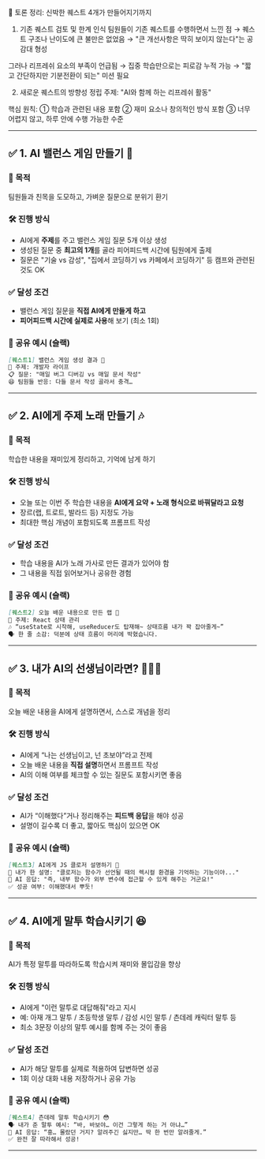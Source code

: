🧠 토론 정리: 신박한 퀘스트 4개가 만들어지기까지

1. 기존 퀘스트 검토 및 한계 인식
   팀원들이 기존 퀘스트를 수행하면서 느낀 점
   → 퀘스트 구조나 난이도에 큰 불만은 없었음
   → "큰 개선사항은 딱히 보이지 않는다"는 공감대 형성

그러나 리프레쉬 요소의 부족이 언급됨
→ 집중 학습만으로는 피로감 누적 가능
→ "짧고 간단하지만 기분전환이 되는" 미션 필요

2. 새로운 퀘스트의 방향성 정립
   주제: "AI와 함께 하는 리프레쉬 활동"

핵심 원칙:
① 학습과 관련된 내용 포함
② 재미 요소나 창의적인 방식 포함
③ 너무 어렵지 않고, 하루 안에 수행 가능한 수준

---

## ✅ 1. AI 밸런스 게임 만들기 🎲

### 🎯 목적

팀원들과 친목을 도모하고, 가벼운 질문으로 분위기 환기

### 🛠 진행 방식

- AI에게 **주제**를 주고 밸런스 게임 질문 5개 이상 생성
- 생성된 질문 중 **최고의 1개**를 골라 피어피드백 시간에 팀원에게 출제
- 질문은 "기술 vs 감성", "집에서 코딩하기 vs 카페에서 코딩하기" 등 캠프와 관련된 것도 OK

### ✅ 달성 조건

- 밸런스 게임 질문을 **직접 AI에게 만들게 하고**
- **피어피드백 시간에 실제로 사용**해 보기 (최소 1회)

### 💬 공유 예시 (슬랙)

```markdown
[퀘스트1] 밸런스 게임 생성 결과 🎲  
🎯 주제: 개발자 라이프  
📋 질문: "매일 버그 디버깅 vs 매일 문서 작성"  
😆 팀원들 반응: 다들 문서 작성 골라서 충격…
```

---

## ✅ 2. AI에게 주제 노래 만들기 🎶

### 🎯 목적

학습한 내용을 재미있게 정리하고, 기억에 남게 하기

### 🛠 진행 방식

- 오늘 또는 이번 주 학습한 내용을 **AI에게 요약 + 노래 형식으로 바꿔달라고 요청**
- 장르(랩, 트로트, 발라드 등) 지정도 가능
- 최대한 핵심 개념이 포함되도록 프롬프트 작성

### ✅ 달성 조건

- 학습 내용을 AI가 노래 가사로 만든 결과가 있어야 함
- 그 내용을 직접 읽어보거나 공유한 경험

### 💬 공유 예시 (슬랙)

```markdown
[퀘스트2] 오늘 배운 내용으로 만든 랩 🎤  
📘 주제: React 상태 관리  
🎶 “useState로 시작해, useReducer도 탑재해~ 상태흐름 내가 꽉 잡아줄게~”  
🗣️ 한 줄 소감: 덕분에 상태 흐름이 머리에 박혔습니다.
```

---

## ✅ 3. 내가 AI의 선생님이라면? 👩‍🏫🤖

### 🎯 목적

오늘 배운 내용을 AI에게 설명하면서, 스스로 개념을 정리

### 🛠 진행 방식

- AI에게 “나는 선생님이고, 넌 초보야”라고 전제
- 오늘 배운 내용을 **직접 설명**하면서 프롬프트 작성
- AI의 이해 여부를 체크할 수 있는 질문도 포함시키면 좋음

### ✅ 달성 조건

- AI가 “이해했다”거나 정리해주는 **피드백 응답**을 해야 성공
- 설명이 길수록 더 좋고, 짧아도 핵심이 있으면 OK

### 💬 공유 예시 (슬랙)

```markdown
[퀘스트3] AI에게 JS 클로저 설명하기 🧠  
📘 내가 한 설명: "클로저는 함수가 선언될 때의 렉시컬 환경을 기억하는 기능이야..."  
🤖 AI 응답: "즉, 내부 함수가 외부 변수에 접근할 수 있게 해주는 거군요!"  
✅ 성공 여부: 이해했대서 뿌듯!
```

---

## ✅ 4. AI에게 말투 학습시키기 😆

### 🎯 목적

AI가 특정 말투를 따라하도록 학습시켜 재미와 몰입감을 향상

### 🛠 진행 방식

- AI에게 "이런 말투로 대답해줘"라고 지시
- 예: 아재 개그 말투 / 초등학생 말투 / 감성 시인 말투 / 츤데레 캐릭터 말투 등
- 최소 3문장 이상의 말투 예시를 함께 주는 것이 좋음

### ✅ 달성 조건

- AI가 해당 말투를 실제로 적용하여 답변하면 성공
- 1회 이상 대화 내용 저장하거나 공유 가능

### 💬 공유 예시 (슬랙)

```markdown
[퀘스트4] 츤데레 말투 학습시키기 😳  
🗣️ 내가 준 말투 예시: “바, 바보야… 이건 그렇게 하는 거 아냐…”  
🤖 AI 응답: “흥… 몰랐던 거지? 알려주긴 싫지만… 딱 한 번만 알려줄게.”  
✅ 완전 잘 따라해서 성공!
```

---
